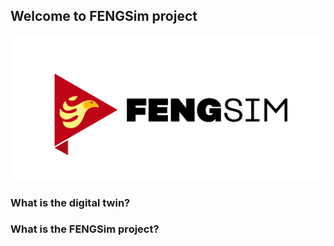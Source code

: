## Welcome to FENGSim project
![logo](images/Fengsim_logo_hi.png)

### What is the digital twin?

### What is the FENGSim project?

